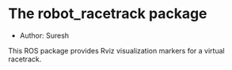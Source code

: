 # The robot_racetrack package

- Author: Suresh

This ROS package provides Rviz visualization markers for a virtual racetrack.
